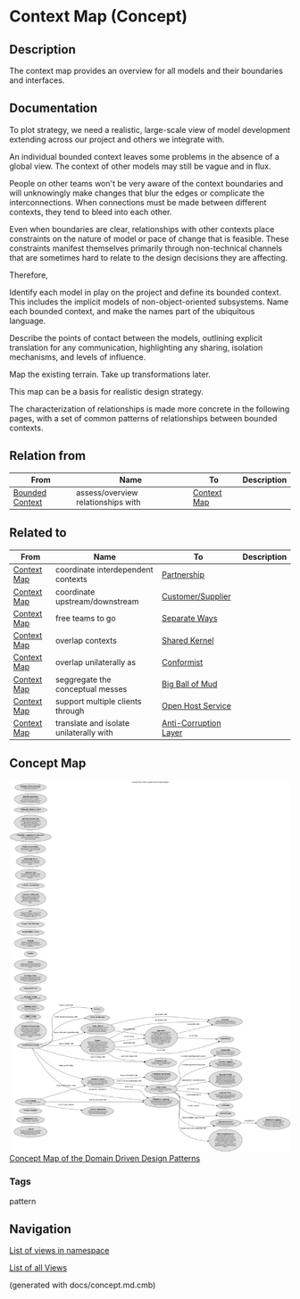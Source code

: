 # Context Map (Concept)
## Description
 The context map provides an overview for all models and their boundaries and
interfaces.

## Documentation
To plot strategy, we need a realistic, large-scale view of model development
extending across our project and others we integrate with.

An individual bounded context leaves some problems in the absence of a global
view. The context of other models may still be vague and in flux.

People on other teams won't be very aware of the context boundaries and will
unknowingly make changes that blur the edges or complicate the
interconnections. When connections must be made between different contexts,
they tend to bleed into each other.

Even when boundaries are clear, relationships with other contexts place
constraints on the nature of model or pace of change that is feasible. These
constraints manifest themselves primarily through non-technical channels that
are sometimes hard to relate to the design decisions they are affecting.

Therefore,

Identify each model in play on the project and define its bounded context.
This includes the implicit models of non-object-oriented subsystems.
Name each bounded context, and make the names part of the ubiquitous language.

Describe the points of contact between the models, outlining explicit
translation for any communication, highlighting any sharing, isolation
mechanisms, and levels of influence.

Map the existing terrain. Take up transformations later.

This map can be a basis for realistic design strategy.

The characterization of relationships is made more concrete in the following
pages, with a set of common patterns of relationships between bounded contexts.

## Relation from
| From | Name | To | Description |
|---|---|---|---|
| [Bounded Context](../../software-development/domain-driven-design/c-bounded-context.md) | assess/overview relationships with | [Context Map](../../software-development/domain-driven-design/c-context-map.md) |  |

## Related to
| From | Name | To | Description |
|---|---|---|---|
| [Context Map](../../software-development/domain-driven-design/c-context-map.md) | coordinate interdependent contexts | [Partnership](../../software-development/domain-driven-design/c-partnership.md) |  |
| [Context Map](../../software-development/domain-driven-design/c-context-map.md) | coordinate upstream/downstream | [Customer/Supplier](../../software-development/domain-driven-design/c-customer-supplier.md) |  |
| [Context Map](../../software-development/domain-driven-design/c-context-map.md) | free teams to go | [Separate Ways](../../software-development/domain-driven-design/c-separate-ways.md) |  |
| [Context Map](../../software-development/domain-driven-design/c-context-map.md) | overlap contexts | [Shared Kernel](../../software-development/domain-driven-design/c-shared-kernel.md) |  |
| [Context Map](../../software-development/domain-driven-design/c-context-map.md) | overlap unilaterally as | [Conformist](../../software-development/domain-driven-design/c-conformist.md) |  |
| [Context Map](../../software-development/domain-driven-design/c-context-map.md) | seggregate the conceptual messes | [Big Ball of Mud](../../software-development/domain-driven-design/c-big-ball-of-mud.md) |  |
| [Context Map](../../software-development/domain-driven-design/c-context-map.md) | support multiple clients through | [Open Host Service](../../software-development/domain-driven-design/c-open-host-service.md) |  |
| [Context Map](../../software-development/domain-driven-design/c-context-map.md) | translate and isolate unilaterally with | [Anti-Corruption Layer](../../software-development/domain-driven-design/c-anti-corruption-layer.md) |  |

## Concept Map
![Concept Map of the Domain Driven Design Patterns](../../software-development/domain-driven-design/concept-view.png)
[Concept Map of the Domain Driven Design Patterns](../../software-development/domain-driven-design/concept-view.md)

### Tags
pattern


## Navigation
[List of views in namespace](./views-in-namespace.md)

[List of all Views](../../views.md)

(generated with docs/concept.md.cmb)
